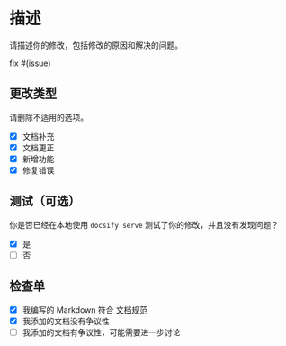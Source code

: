 # 描述

请描述你的修改，包括修改的原因和解决的问题。

fix #(issue)

## 更改类型

请删除不适用的选项。

- [x] 文档补充
- [x] 文档更正
- [x] 新增功能
- [x] 修复错误

## 测试（可选）

你是否已经在本地使用 `docsify serve` 测试了你的修改，并且没有发现问题？

- [x] 是
- [ ] 否

## 检查单

- [x] 我编写的 Markdown 符合 [文档规范](https://github.com/DavidAnson/markdownlint)
- [x] 我添加的文档没有争议性
- [ ] 我添加的文档有争议性，可能需要进一步讨论
